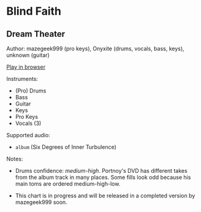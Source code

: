 # Blind Faith

## Dream Theater

Author: mazegeek999 (pro keys), Onyxite (drums, vocals, bass, keys), unknown (guitar)

[Play in browser](http://pages.cs.wisc.edu/~tolly/customs/?title=blind-faith&artist=dream-theater)

Instruments:

  * (Pro) Drums
  * Bass
  * Guitar
  * Keys
  * Pro Keys
  * Vocals (3)

Supported audio:

  * `album` (Six Degrees of Inner Turbulence)

Notes:

  * Drums confidence: *medium-high*. Portnoy's DVD has different takes from the album track in many places. Some fills look odd because his main toms are ordered medium-high-low.

  * This chart is in progress and will be released in a completed version by mazegeek999 soon.

